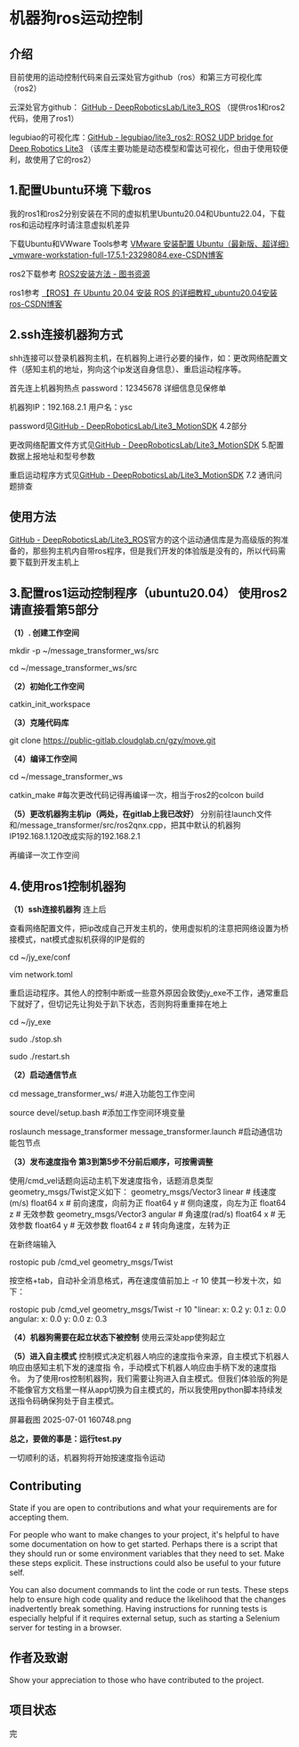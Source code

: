# 机器狗ros运动控制

## 介绍
目前使用的运动控制代码来自云深处官方github（ros）和第三方可视化库（ros2）

云深处官方github：   [GitHub - DeepRoboticsLab/Lite3_ROS](https://github.com/DeepRoboticsLab/Lite3_ROS)                     （提供ros1和ros2代码，使用了ros1）

legubiao的可视化库：[GitHub - legubiao/lite3_ros2: ROS2 UDP bridge for Deep Robotics Lite3](https://github.com/legubiao/lite3_ros2) （该库主要功能是动态模型和雷达可视化，但由于使用较便利，故使用了它的ros2）


## 1.配置Ubuntu环境 下载ros
我的ros1和ros2分别安装在不同的虚拟机里Ubuntu20.04和Ubuntu22.04，下载ros和运动程序时请注意虚拟机差异

下载Ubuntu和VWware Tools参考  [VMware 安装配置 Ubuntu（最新版、超详细）_vmware-workstation-full-17.5.1-23298084.exe-CSDN博客](https://blog.csdn.net/m0_70885101/article/details/137694608)

ros2下载参考   [ROS2安装方法 - 图书资源](https://book.guyuehome.com/ROS2/1.%E7%B3%BB%E7%BB%9F%E6%9E%B6%E6%9E%84/1.3_ROS2%E5%AE%89%E8%A3%85%E6%96%B9%E6%B3%95/)

ros1参考  [【ROS】在 Ubuntu 20.04 安装 ROS 的详细教程_ubuntu20.04安装ros-CSDN博客](https://blog.csdn.net/PlutooRx/article/details/127558240)

## 2.ssh连接机器狗方式
shh连接可以登录机器狗主机，在机器狗上进行必要的操作，如：更改网络配置文件（感知主机的地址，狗向这个ip发送自身信息）、重启运动程序等。

首先连上机器狗热点  password：12345678  详细信息见保修单

机器狗IP：192.168.2.1   用户名：ysc

 password见[GitHub - DeepRoboticsLab/Lite3_MotionSDK](https://github.com/DeepRoboticsLab/Lite3_MotionSDK) 4.2部分

更改网络配置文件方式见[GitHub - DeepRoboticsLab/Lite3_MotionSDK](https://github.com/DeepRoboticsLab/Lite3_MotionSDK)  5.配置数据上报地址和型号参数

重启运动程序方式见[GitHub - DeepRoboticsLab/Lite3_MotionSDK](https://github.com/DeepRoboticsLab/Lite3_MotionSDK)   7.2 通讯问题排查

## 使用方法
[GitHub - DeepRoboticsLab/Lite3_ROS](https://github.com/DeepRoboticsLab/Lite3_ROS)官方的这个运动通信库是为高级版的狗准备的，那些狗主机内自带ros程序，但是我们开发的体验版是没有的，所以代码需要下载到开发主机上

## 3.配置ros1运动控制程序（ubuntu20.04）      使用ros2请直接看第5部分
**（1）. 创建工作空间**

mkdir -p ~/message_transformer_ws/src

cd ~/message_transformer_ws/src

**（2）初始化工作空间**

catkin_init_workspace

**（3）克隆代码库**

git clone https://public-gitlab.cloudglab.cn/gzy/move.git

**（4）编译工作空间**

cd ~/message_transformer_ws

catkin_make   #每次更改代码记得再编译一次，相当于ros2的colcon build

**（5）更改机器狗主机ip（两处，在gitlab上我已改好）**
分别前往launch文件和/message_transformer/src/ros2qnx.cpp，把其中默认的机器狗IP192.168.1.120改成实际的192.168.2.1

再编译一次工作空间

## 4.使用ros1控制机器狗
**（1）ssh连接机器狗**
连上后

查看网络配置文件，把ip改成自己开发主机的，使用虚拟机的注意把网络设置为桥接模式，nat模式虚拟机获得的IP是假的

 cd ~/jy_exe/conf

 vim network.toml

重启运动程序。其他人的控制中断或一些意外原因会致使jy_exe不工作，通常重启下就好了，但切记先让狗处于趴下状态，否则狗将重重摔在地上

 cd ~/jy_exe

 sudo ./stop.sh
 
 sudo ./restart.sh

**（2）启动通信节点**

cd message_transformer_ws/                                    #进入功能包工作空间

source devel/setup.bash                                       #添加工作空间环境变量

roslaunch message_transformer message_transformer.launch      #启动通信功能包节点

**（3）发布速度指令  第3到第5步不分前后顺序，可按需调整**


 使用/cmd_vel话题向运动主机下发速度指令，话题消息类型geometry_msgs/Twist定义如下：
geometry_msgs/Vector3 linear                # 线速度(m/s)
    float64 x                    # 前向速度，向前为正
    float64 y                    # 侧向速度，向左为正
    float64 z                    # 无效参数
geometry_msgs/Vector3 angular                # 角速度(rad/s)
    float64 x                    # 无效参数
    float64 y                    # 无效参数
    float64 z                    # 转向角速度，左转为正


在新终端输入

 rostopic pub /cmd_vel geometry_msgs/Twist

按空格+tab，自动补全消息格式，再在速度值前加上 -r 10 使其一秒发十次，如下：

rostopic pub /cmd_vel geometry_msgs/Twist -r 10 "linear: 
x: 0.2 
y: 0.1 
z: 0.0 
angular: 
x: 0.0 
y: 0.0 
z: 0.3 

**（4）机器狗需要在起立状态下被控制**
使用云深处app使狗起立

**（5）进入自主模式**
控制模式决定机器人响应的速度指令来源，自主模式下机器人响应由感知主机下发的速度指
令，手动模式下机器人响应由手柄下发的速度指令。
为了使用ros控制机器狗，我们需要让狗进入自主模式。但我们体验版的狗是不能像官方文档里一样从app切换为自主模式的，所以我使用python脚本持续发送指令码确保狗处于自主模式。

屏幕截图 2025-07-01 160748.png

**总之，要做的事是：运行test.py**

一切顺利的话，机器狗将开始按速度指令运动

## Contributing
State if you are open to contributions and what your requirements are for accepting them.

For people who want to make changes to your project, it's helpful to have some documentation on how to get started. Perhaps there is a script that they should run or some environment variables that they need to set. Make these steps explicit. These instructions could also be useful to your future self.

You can also document commands to lint the code or run tests. These steps help to ensure high code quality and reduce the likelihood that the changes inadvertently break something. Having instructions for running tests is especially helpful if it requires external setup, such as starting a Selenium server for testing in a browser.

## 作者及致谢
Show your appreciation to those who have contributed to the project.

## 项目状态
完
